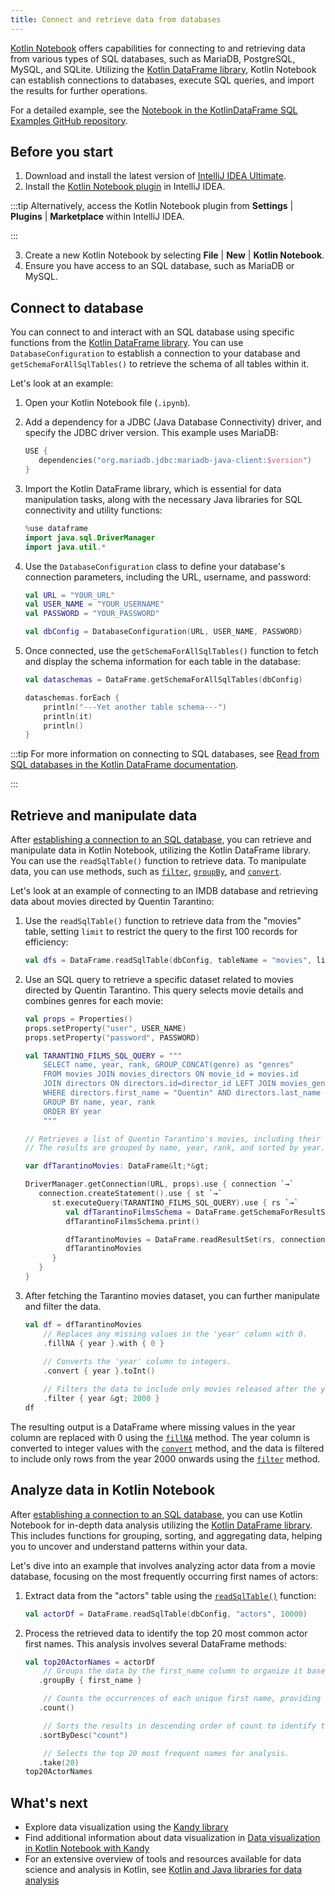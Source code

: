 ```yaml
---
title: Connect and retrieve data from databases
---
```



[Kotlin Notebook](kotlin-notebook-overview.md) offers capabilities for connecting to and retrieving data from various types of SQL databases, such as 
MariaDB, PostgreSQL, MySQL, and SQLite. 
Utilizing the [Kotlin DataFrame library](https://kotlin.github.io/dataframe/gettingstarted.html), Kotlin Notebook can establish 
connections to databases, execute SQL queries, and import the results for further operations.

For a detailed example, see the [Notebook in the KotlinDataFrame SQL Examples GitHub repository](https://github.com/zaleslaw/KotlinDataFrame-SQL-Examples/blob/master/notebooks/imdb.ipynb).

## Before you start

1. Download and install the latest version of [IntelliJ IDEA Ultimate](https://www.jetbrains.com/idea/download/?section=mac).
2. Install the [Kotlin Notebook plugin](https://plugins.jetbrains.com/plugin/16340-kotlin-notebook) in IntelliJ IDEA.

:::tip
    Alternatively, access the Kotlin Notebook plugin from **Settings** | **Plugins** | **Marketplace** within IntelliJ IDEA.

:::
   

3. Create a new Kotlin Notebook by selecting **File** | **New** | **Kotlin Notebook**.
4. Ensure you have access to an SQL database, such as MariaDB or MySQL.


## Connect to database

You can connect to and interact with an SQL database using specific functions from the [Kotlin DataFrame library](https://kotlin.github.io/dataframe/gettingstarted.html). 
You can use `DatabaseConfiguration` to establish a connection to your database and `getSchemaForAllSqlTables()` to retrieve 
the schema of all tables within it.

Let's look at an example:

1. Open your Kotlin Notebook file (`.ipynb`).
2. Add a dependency for a JDBC (Java Database Connectivity) driver, and specify the JDBC driver version.
This example uses MariaDB:

   ```kotlin
   USE {
      dependencies("org.mariadb.jdbc:mariadb-java-client:$version")
   }
   ```

3. Import the Kotlin DataFrame library, which is essential for data manipulation tasks, along with
the necessary Java libraries for SQL connectivity and utility functions: 

   ```kotlin
   %use dataframe
   import java.sql.DriverManager
   import java.util.*
   ```

4. Use the `DatabaseConfiguration` class to define your database's connection parameters, 
including the URL, username, and password:

   ```kotlin
   val URL = "YOUR_URL"
   val USER_NAME = "YOUR_USERNAME"
   val PASSWORD = "YOUR_PASSWORD"
   
   val dbConfig = DatabaseConfiguration(URL, USER_NAME, PASSWORD)
   ```

5. Once connected, use the `getSchemaForAllSqlTables()` function to fetch and display the 
schema information for each table in the database:

   ```kotlin
   val dataschemas = DataFrame.getSchemaForAllSqlTables(dbConfig)
   
   dataschemas.forEach { 
       println("---Yet another table schema---")
       println(it)
       println()
   }
   ```

:::tip
    For more information on connecting to SQL databases, see [Read from SQL databases in the Kotlin DataFrame documentation](https://kotlin.github.io/dataframe/readsqldatabases.html).

:::
   

## Retrieve and manipulate data

After [establishing a connection to an SQL database](#connect-to-database), you can retrieve and manipulate data in Kotlin Notebook, utilizing the Kotlin DataFrame library. 
You can use the `readSqlTable()` function to retrieve data. To manipulate data, you can use methods, such as [`filter`](https://kotlin.github.io/dataframe/filter.html), [`groupBy`](https://kotlin.github.io/dataframe/groupby.html), 
and [`convert`](https://kotlin.github.io/dataframe/convert.html). 

Let's look at an example of connecting to an IMDB database and retrieving data about movies directed by Quentin Tarantino:

1. Use the `readSqlTable()` function to retrieve data from the "movies" table, setting `limit` 
to restrict the query to the first 100 records for efficiency:

   ```kotlin
   val dfs = DataFrame.readSqlTable(dbConfig, tableName = "movies", limit = 100)
   ```

2. Use an SQL query to retrieve a specific dataset related to movies directed by Quentin Tarantino. 
This query selects movie details and combines genres for each movie:

   ```kotlin
   val props = Properties()
   props.setProperty("user", USER_NAME)
   props.setProperty("password", PASSWORD)
   
   val TARANTINO_FILMS_SQL_QUERY = """
       SELECT name, year, rank, GROUP_CONCAT(genre) as "genres"
       FROM movies JOIN movies_directors ON movie_id = movies.id
       JOIN directors ON directors.id=director_id LEFT JOIN movies_genres ON movies.id = movies_genres.movie_id
       WHERE directors.first_name = "Quentin" AND directors.last_name = "Tarantino"
       GROUP BY name, year, rank
       ORDER BY year
       """
   
   // Retrieves a list of Quentin Tarantino's movies, including their name, year, rank, and a concatenated string of all genres. 
   // The results are grouped by name, year, rank, and sorted by year.
   
   var dfTarantinoMovies: DataFrame&lt;*&gt;
   
   DriverManager.getConnection(URL, props).use { connection `→`
      connection.createStatement().use { st `→`
         st.executeQuery(TARANTINO_FILMS_SQL_QUERY).use { rs `→`
            val dfTarantinoFilmsSchema = DataFrame.getSchemaForResultSet(rs, connection)
            dfTarantinoFilmsSchema.print()
   
            dfTarantinoMovies = DataFrame.readResultSet(rs, connection)
            dfTarantinoMovies
         }
      }
   }
   ```

3. After fetching the Tarantino movies dataset, you can further manipulate and filter the data.

   ```kotlin
   val df = dfTarantinoMovies
       // Replaces any missing values in the 'year' column with 0.
       .fillNA { year }.with { 0 }
       
       // Converts the 'year' column to integers.
       .convert { year }.toInt()
   
       // Filters the data to include only movies released after the year 2000.
       .filter { year &gt; 2000 }
   df
   ```

The resulting output is a DataFrame where missing values in the year column are replaced with 0 using the 
[`fillNA`](https://kotlin.github.io/dataframe/fill.html#fillna) method. The year column is converted to integer values 
with the [`convert`](https://kotlin.github.io/dataframe/convert.html) method, and the data is filtered to include only 
rows from the year 2000 onwards using the [`filter`](https://kotlin.github.io/dataframe/filter.html) method.

## Analyze data in Kotlin Notebook

After [establishing a connection to an SQL database](#connect-to-database), you can use Kotlin Notebook for in-depth data analysis 
utilizing the [Kotlin DataFrame library](https://kotlin.github.io/dataframe/gettingstarted.html). This includes functions for 
grouping, sorting, and aggregating data, helping you to uncover and understand patterns within your data.

Let's dive into an example that involves analyzing actor data from a movie database, focusing on the most frequently 
occurring first names of actors:

1. Extract data from the "actors" table using the [`readSqlTable()`](https://kotlin.github.io/dataframe/readsqldatabases.html#reading-specific-tables) function:

   ```kotlin
   val actorDf = DataFrame.readSqlTable(dbConfig, "actors", 10000)
   ```

2. Process the retrieved data to identify the top 20 most common actor first names. This analysis involves several DataFrame methods:

   ```kotlin
   val top20ActorNames = actorDf
       // Groups the data by the first_name column to organize it based on actor first names.
      .groupBy { first_name }
   
       // Counts the occurrences of each unique first name, providing a frequency distribution.
      .count()
   
       // Sorts the results in descending order of count to identify the most common names.
      .sortByDesc("count")
   
       // Selects the top 20 most frequent names for analysis.
      .take(20)
   top20ActorNames
   ```

## What's next

* Explore data visualization using the [Kandy library](https://kotlin.github.io/kandy/examples.html)
* Find additional information about data visualization in [Data visualization in Kotlin Notebook with Kandy](data-analysis-visualization.md)
* For an extensive overview of tools and resources available for data science and analysis in Kotlin, see [Kotlin and Java libraries for data analysis](data-analysis-libraries.md)